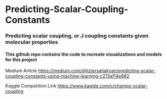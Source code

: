 # Predicting-Scalar-Coupling-Constants
### Predicting scalar coupling, or J coupling constants given molecular properties

#### This github repo contains the code to recreate visualizations and models for this project

Medium Article
https://medium.com/@liztersahakyan/predicting-scalar-coupling-constants-using-machine-learning-c213af14e862

Kaggle Competition Link
https://www.kaggle.com/c/champs-scalar-coupling
